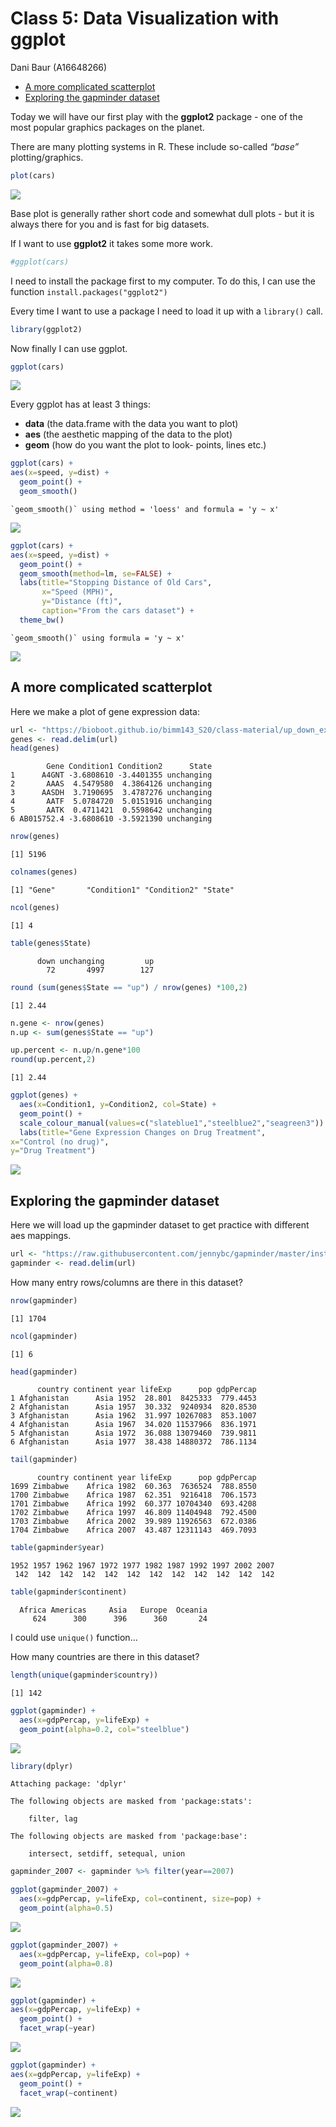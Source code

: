 # Class 5: Data Visualization with ggplot
Dani Baur (A16648266)

- [A more complicated scatterplot](#a-more-complicated-scatterplot)
- [Exploring the gapminder dataset](#exploring-the-gapminder-dataset)

Today we will have our first play with the **ggplot2** package - one of
the most popular graphics packages on the planet.

There are many plotting systems in R. These include so-called *“base”*
plotting/graphics.

``` r
plot(cars)
```

![](class05_files/figure-commonmark/unnamed-chunk-1-1.png)

Base plot is generally rather short code and somewhat dull plots - but
it is always there for you and is fast for big datasets.

If I want to use **ggplot2** it takes some more work.

``` r
#ggplot(cars)
```

I need to install the package first to my computer. To do this, I can
use the function `install.packages("ggplot2")`

Every time I want to use a package I need to load it up with a
`library()` call.

``` r
library(ggplot2)
```

Now finally I can use ggplot.

``` r
ggplot(cars)
```

![](class05_files/figure-commonmark/unnamed-chunk-4-1.png)

Every ggplot has at least 3 things:

- **data** (the data.frame with the data you want to plot)
- **aes** (the aesthetic mapping of the data to the plot)
- **geom** (how do you want the plot to look- points, lines etc.)

``` r
ggplot(cars) +
aes(x=speed, y=dist) +
  geom_point() + 
  geom_smooth()
```

    `geom_smooth()` using method = 'loess' and formula = 'y ~ x'

![](class05_files/figure-commonmark/unnamed-chunk-5-1.png)

``` r
ggplot(cars) +
aes(x=speed, y=dist) +
  geom_point() + 
  geom_smooth(method=lm, se=FALSE) + 
  labs(title="Stopping Distance of Old Cars", 
       x="Speed (MPH)", 
       y="Distance (ft)",
       caption="From the cars dataset") +
  theme_bw()
```

    `geom_smooth()` using formula = 'y ~ x'

![](class05_files/figure-commonmark/unnamed-chunk-6-1.png)

## A more complicated scatterplot

Here we make a plot of gene expression data:

``` r
url <- "https://bioboot.github.io/bimm143_S20/class-material/up_down_expression.txt"
genes <- read.delim(url)
head(genes)
```

            Gene Condition1 Condition2      State
    1      A4GNT -3.6808610 -3.4401355 unchanging
    2       AAAS  4.5479580  4.3864126 unchanging
    3      AASDH  3.7190695  3.4787276 unchanging
    4       AATF  5.0784720  5.0151916 unchanging
    5       AATK  0.4711421  0.5598642 unchanging
    6 AB015752.4 -3.6808610 -3.5921390 unchanging

``` r
nrow(genes)
```

    [1] 5196

``` r
colnames(genes)
```

    [1] "Gene"       "Condition1" "Condition2" "State"     

``` r
ncol(genes)
```

    [1] 4

``` r
table(genes$State)
```


          down unchanging         up 
            72       4997        127 

``` r
round (sum(genes$State == "up") / nrow(genes) *100,2)
```

    [1] 2.44

``` r
n.gene <- nrow(genes)
n.up <- sum(genes$State == "up")

up.percent <- n.up/n.gene*100
round(up.percent,2)
```

    [1] 2.44

``` r
ggplot(genes) +
  aes(x=Condition1, y=Condition2, col=State) +
  geom_point() +
  scale_colour_manual(values=c("slateblue1","steelblue2","seagreen3")) +
  labs(title="Gene Expression Changes on Drug Treatment",
x="Control (no drug)", 
y="Drug Treatment")
```

![](class05_files/figure-commonmark/unnamed-chunk-10-1.png)

## Exploring the gapminder dataset

Here we will load up the gapminder dataset to get practice with
different aes mappings.

``` r
url <- "https://raw.githubusercontent.com/jennybc/gapminder/master/inst/extdata/gapminder.tsv"
gapminder <- read.delim(url)
```

How many entry rows/columns are there in this dataset?

``` r
nrow(gapminder)
```

    [1] 1704

``` r
ncol(gapminder)
```

    [1] 6

``` r
head(gapminder)
```

          country continent year lifeExp      pop gdpPercap
    1 Afghanistan      Asia 1952  28.801  8425333  779.4453
    2 Afghanistan      Asia 1957  30.332  9240934  820.8530
    3 Afghanistan      Asia 1962  31.997 10267083  853.1007
    4 Afghanistan      Asia 1967  34.020 11537966  836.1971
    5 Afghanistan      Asia 1972  36.088 13079460  739.9811
    6 Afghanistan      Asia 1977  38.438 14880372  786.1134

``` r
tail(gapminder)
```

          country continent year lifeExp      pop gdpPercap
    1699 Zimbabwe    Africa 1982  60.363  7636524  788.8550
    1700 Zimbabwe    Africa 1987  62.351  9216418  706.1573
    1701 Zimbabwe    Africa 1992  60.377 10704340  693.4208
    1702 Zimbabwe    Africa 1997  46.809 11404948  792.4500
    1703 Zimbabwe    Africa 2002  39.989 11926563  672.0386
    1704 Zimbabwe    Africa 2007  43.487 12311143  469.7093

``` r
table(gapminder$year)
```


    1952 1957 1962 1967 1972 1977 1982 1987 1992 1997 2002 2007 
     142  142  142  142  142  142  142  142  142  142  142  142 

``` r
table(gapminder$continent)
```


      Africa Americas     Asia   Europe  Oceania 
         624      300      396      360       24 

I could use `unique()` function…

How many countries are there in this dataset?

``` r
length(unique(gapminder$country))
```

    [1] 142

``` r
ggplot(gapminder) +
  aes(x=gdpPercap, y=lifeExp) +
  geom_point(alpha=0.2, col="steelblue")
```

![](class05_files/figure-commonmark/unnamed-chunk-15-1.png)

``` r
library(dplyr)
```


    Attaching package: 'dplyr'

    The following objects are masked from 'package:stats':

        filter, lag

    The following objects are masked from 'package:base':

        intersect, setdiff, setequal, union

``` r
gapminder_2007 <- gapminder %>% filter(year==2007)
```

``` r
ggplot(gapminder_2007) +
  aes(x=gdpPercap, y=lifeExp, col=continent, size=pop) +
  geom_point(alpha=0.5)
```

![](class05_files/figure-commonmark/unnamed-chunk-17-1.png)

``` r
ggplot(gapminder_2007) +
  aes(x=gdpPercap, y=lifeExp, col=pop) +
  geom_point(alpha=0.8)
```

![](class05_files/figure-commonmark/unnamed-chunk-18-1.png)

``` r
ggplot(gapminder) +
aes(x=gdpPercap, y=lifeExp) +
  geom_point() +
  facet_wrap(~year)
```

![](class05_files/figure-commonmark/unnamed-chunk-19-1.png)

``` r
ggplot(gapminder) +
aes(x=gdpPercap, y=lifeExp) +
  geom_point() +
  facet_wrap(~continent)
```

![](class05_files/figure-commonmark/unnamed-chunk-20-1.png)
